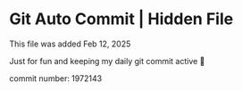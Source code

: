 # Git Auto Commit | Hidden File

This file was added Feb 12, 2025

Just for fun and keeping my daily git commit active 🤪

commit number: 1972143
